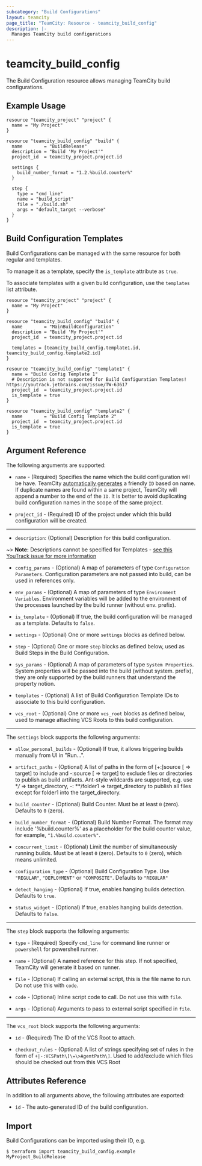 ```yaml
---
subcategory: "Build Configurations"
layout: teamcity
page_title: "TeamCity: Resource - teamcity_build_config"
description: |-
  Manages TeamCity build configurations
---
```


# teamcity_build_config

The Build Configuration resource allows managing TeamCity build configurations.

## Example Usage

```hcl
resource "teamcity_project" "project" {
  name = "My Project"
}

resource "teamcity_build_config" "build" {
  name        = "BuildRelease"
  description = "Build 'My Project'"
  project_id  = teamcity_project.project.id

  settings {
    build_number_format = "1.2.%build.counter%"
  }

  step {
    type = "cmd_line"
    name = "build_script"
    file = "./build.sh"
    args = "default_target --verbose"
  }
}
```

## Build Configuration Templates

Build Configurations can be managed with the same resource for both regular and templates.

To manage it as a template, specify the `is_template` attribute as `true`.

To associate templates with a given build configuration, use the `templates` list attribute.

```hcl
resource "teamcity_project" "project" {
  name = "My Project"
}

resource "teamcity_build_config" "build" {
  name        = "MainBuildConfiguration"
  description = "Build 'My Project'"
  project_id  = teamcity_project.project.id

  templates = [teamcity_build_config.template1.id, teamcity_build_config.template2.id]
}

resource "teamcity_build_config" "template1" {
  name = "Build Config Template 1"
  # Description is not supported for Build Configuration Templates! https://youtrack.jetbrains.com/issue/TW-63617
  project_id  = teamcity_project.project.id
  is_template = true
}

resource "teamcity_build_config" "template2" {
  name        = "Build Config Template 2"
  project_id  = teamcity_project.project.id
  is_template = true
}
```

## Argument Reference

The following arguments are supported:

* `name` - (Required) Specifies the name which the build configuration will be have. TeamCity [automatically generates](https://confluence.jetbrains.com/display/TCD18/Identifier) a friendly `ID`  based on name. If duplicate names are found within a same project, TeamCity will append a number to the end of the `ID`. It is better to avoid duplicating build configuration names in the scope of the same project.

* `project_id` - (Required) ID of the project under which this build configuration will be created.

---

* `description`: (Optional) Description for this build configuration.

~> **Note:** Descriptions cannot be specified for Templates - [see this YouTrack issue for more information](https://youtrack.jetbrains.com/issue/TW-63617.)

* `config_params` - (Optional) A map of parameters of type `Configuration Parameters`. Configuration parameters are not passed into build, can be used in references only.

* `env_params` - (Optional) A map of parameters of type `Environment Variables`. Environment variables will be added to the environment of the processes launched by the build runner (without env. prefix).

* `is_template` - (Optional) If true, the build configuration will be managed as a template. Defaults to `false`.

* `settings` - (Optional) One or more `settings` blocks as defined below.

* `step` - (Optional) One or more `step` blocks as defined below, used as Build Steps in the Build Configuration.

* `sys_params` - (Optional) A map of parameters of type `System Properties`. System properties will be passed into the build (without system. prefix), they are only supported by the build runners that understand the property notion.

* `templates` - (Optional) A list of Build Configuration Template IDs to associate to this build configuration.

* `vcs_root` - (Optional) One or more `vcs_root` blocks as defined below, used to manage attaching VCS Roots to this build configuration.

---

The `settings` block supports the following arguments:

* `allow_personal_builds` - (Optional) If true, it allows triggering builds manually from UI in "Run...".

* `artifact_paths` - (Optional) A list of paths in the form of [+:]source [ => target] to include and -:source [ => target] to exclude files or directories to publish as build artifacts. Ant-style wildcards are supported, e.g. use **/* => target_directory, -: **/folder1 => target_directory to publish all files except for folder1 into the target_directory.

* `build_counter` - (Optional) Build Counter. Must be at least `0` (zero). Defaults to `0` (zero).

* `build_number_format` - (Optional) Build Number Format. The format may include '%build.counter%' as a placeholder for the build counter value, for example, `"1.%build.counter%"`.

* `concurrent_limit` - (Optional) Limit the number of simultaneously running builds. Must be at least `0` (zero). Defaults to `0` (zero), which means unlimited.

* `configuration_type` - (Optional) Build Configuration Type. Use `"REGULAR"`, `"DEPLOYMENT"` or `"COMPOSITE"`. Defaults to `"REGULAR"`

* `detect_hanging` - (Optional) If true, enables hanging builds detection. Defaults to `true`.

* `status_widget` - (Optional) If true, enables hanging builds detection. Defaults to `false`.

---

The `step` block supports the following arguments:

* `type` - (Required) Specify `cmd_line` for command line runner or `powershell` for powershell runner.

* `name` - (Optional) A named reference for this step. If not specified, TeamCity will generate it based on runner.

* `file` - (Optional) If calling an external script, this is the file name to run. Do not use this with `code`.

* `code` - (Optional) Inline script code to call. Do not use this with `file`.

* `args` - (Optional) Arguments to pass to external script specified in `file`.

---

The `vcs_root` block supports the following arguments:

* `id` - (Required) The ID of the VCS Root to attach.

* `checkout_rules` - (Optional) A list of strings specifying set of rules in the form of `+|-:VCSPath\[\=\>AgentPath\]`. Used to add/exclude which files should be checked out from this VCS Root

## Attributes Reference

In addition to all arguments above, the following attributes are exported:

* `id` - The auto-generated ID of the build configuration.

## Import

Build Configurations can be imported using their ID, e.g.

```
$ terraform import teamcity_build_config.example MyProject_BuildRelease
```
